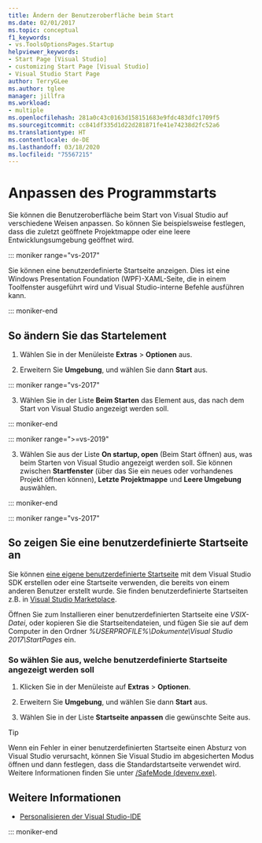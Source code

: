 ```yaml
---
title: Ändern der Benutzeroberfläche beim Start
ms.date: 02/01/2017
ms.topic: conceptual
f1_keywords:
- vs.ToolsOptionsPages.Startup
helpviewer_keywords:
- Start Page [Visual Studio]
- customizing Start Page [Visual Studio]
- Visual Studio Start Page
author: TerryGLee
ms.author: tglee
manager: jillfra
ms.workload:
- multiple
ms.openlocfilehash: 281a0c43c0163d158151683e9fdc483dfc1709f5
ms.sourcegitcommit: cc841df335d1d22d281871fe41e74238d2fc52a6
ms.translationtype: HT
ms.contentlocale: de-DE
ms.lasthandoff: 03/18/2020
ms.locfileid: "75567215"
---
```

# <a name="customize-startup"></a>Anpassen des Programmstarts

Sie können die Benutzeroberfläche beim Start von Visual Studio auf verschiedene Weisen anpassen. So können Sie beispielsweise festlegen, dass die zuletzt geöffnete Projektmappe oder eine leere Entwicklungsumgebung geöffnet wird.

::: moniker range="vs-2017"

Sie können eine benutzerdefinierte Startseite anzeigen. Dies ist eine Windows Presentation Foundation (WPF)-XAML-Seite, die in einem Toolfenster ausgeführt wird und Visual Studio-interne Befehle ausführen kann.

::: moniker-end

## <a name="to-change-the-startup-item"></a>So ändern Sie das Startelement

1. Wählen Sie in der Menüleiste **Extras** > **Optionen** aus.

2. Erweitern Sie **Umgebung**, und wählen Sie dann **Start** aus.

::: moniker range="vs-2017"

3. Wählen Sie in der Liste **Beim Starten** das Element aus, das nach dem Start von Visual Studio angezeigt werden soll.

::: moniker-end

::: moniker range=">=vs-2019"

3. Wählen Sie aus der Liste **On startup, open** (Beim Start öffnen) aus, was beim Starten von Visual Studio angezeigt werden soll. Sie können zwischen **Startfenster** (über das Sie ein neues oder vorhandenes Projekt öffnen können), **Letzte Projektmappe** und **Leere Umgebung** auswählen.

::: moniker-end

::: moniker range="vs-2017"

## <a name="to-show-a-custom-start-page"></a>So zeigen Sie eine benutzerdefinierte Startseite an

Sie können [eine eigene benutzerdefinierte Startseite](../extensibility/creating-a-custom-start-page.md) mit dem Visual Studio SDK erstellen oder eine Startseite verwenden, die bereits von einem anderen Benutzer erstellt wurde. Sie finden benutzerdefinierte Startseiten z.B. in [Visual Studio Marketplace](https://marketplace.visualstudio.com/search?target=VS&category=Tools&vsVersion=&subCategory=Start%20Pages&sortBy=Downloads).

Öffnen Sie zum Installieren einer benutzerdefinierten Startseite eine *VSIX-Datei*, oder kopieren Sie die Startseitendateien, und fügen Sie sie auf dem Computer in den Ordner *%USERPROFILE%\Dokumente\Visual Studio 2017\StartPages* ein.

### <a name="to-select-which-custom-start-page-to-display"></a>So wählen Sie aus, welche benutzerdefinierte Startseite angezeigt werden soll

1. Klicken Sie in der Menüleiste auf **Extras** > **Optionen**.

1. Erweitern Sie **Umgebung**, und wählen Sie dann **Start** aus.

1. Wählen Sie in der Liste **Startseite anpassen** die gewünschte Seite aus.

> [!TIP]
> Wenn ein Fehler in einer benutzerdefinierten Startseite einen Absturz von Visual Studio verursacht, können Sie Visual Studio im abgesicherten Modus öffnen und dann festlegen, dass die Standardstartseite verwendet wird. Weitere Informationen finden Sie unter [/SafeMode (devenv.exe)](../ide/reference/safemode-devenv-exe.md).

## <a name="see-also"></a>Weitere Informationen

- [Personalisieren der Visual Studio-IDE](../ide/personalizing-the-visual-studio-ide.md)

::: moniker-end

